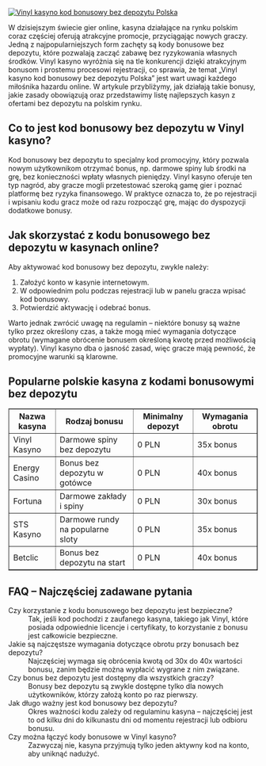 [![Vinyl kasyno kod bonusowy bez depozytu Polska](https://123-caf.pages.dev/gitsignup.png)](https://vrmoo.ru/Bt82HjjY)

<div>   <p>W dzisiejszym świecie gier online, kasyna działające na rynku polskim coraz częściej oferują atrakcyjne promocje, przyciągając nowych graczy. Jedną z najpopularniejszych form zachęty są kody bonusowe bez depozytu, które pozwalają zacząć zabawę bez ryzykowania własnych środków. Vinyl kasyno wyróżnia się na tle konkurencji dzięki atrakcyjnym bonusom i prostemu procesowi rejestracji, co sprawia, że temat „Vinyl kasyno kod bonusowy bez depozytu Polska” jest wart uwagi każdego miłośnika hazardu online. W artykule przybliżymy, jak działają takie bonusy, jakie zasady obowiązują oraz przedstawimy listę najlepszych kasyn z ofertami bez depozytu na polskim rynku.</p>    <h2>Co to jest kod bonusowy bez depozytu w Vinyl kasyno?</h2>   <p>Kod bonusowy bez depozytu to specjalny kod promocyjny, który pozwala nowym użytkownikom otrzymać bonus, np. darmowe spiny lub środki na grę, bez konieczności wpłaty własnych pieniędzy. Vinyl kasyno oferuje ten typ nagród, aby gracze mogli przetestować szeroką gamę gier i poznać platformę bez ryzyka finansowego. W praktyce oznacza to, że po rejestracji i wpisaniu kodu gracz może od razu rozpocząć grę, mając do dyspozycji dodatkowe bonusy.</p>    <h2>Jak skorzystać z kodu bonusowego bez depozytu w kasynach online?</h2>   <p>Aby aktywować kod bonusowy bez depozytu, zwykle należy:</p>   <ol>   <li>Założyć konto w kasynie internetowym.</li>   <li>W odpowiednim polu podczas rejestracji lub w panelu gracza wpisać kod bonusowy.</li>   <li>Potwierdzić aktywację i odebrać bonus.</li>   </ol>   <p>Warto jednak zwrócić uwagę na regulamin – niektóre bonusy są ważne tylko przez określony czas, a także mogą mieć wymagania dotyczące obrotu (wymagane obrócenie bonusem określoną kwotę przed możliwością wypłaty). Vinyl kasyno dba o jasność zasad, więc gracze mają pewność, że promocyjne warunki są klarowne.</p>    <h2>Popularne polskie kasyna z kodami bonusowymi bez depozytu</h2>   <table border="1" cellpadding="5" cellspacing="0">   <thead>   <tr>   <th>Nazwa kasyna</th>   <th>Rodzaj bonusu</th>   <th>Minimalny depozyt</th>   <th>Wymagania obrotu</th>   </tr>   </thead>   <tbody>   <tr>   <td>Vinyl Kasyno</td>   <td>Darmowe spiny bez depozytu</td>   <td>0 PLN</td>   <td>35x bonus</td>   </tr>   <tr>   <td>Energy Casino</td>   <td>Bonus bez depozytu w gotówce</td>   <td>0 PLN</td>   <td>40x bonus</td>   </tr>   <tr>   <td>Fortuna</td>   <td>Darmowe zakłady i spiny</td>   <td>0 PLN</td>   <td>30x bonus</td>   </tr>   <tr>   <td>STS Kasyno</td>   <td>Darmowe rundy na popularne sloty</td>   <td>0 PLN</td>   <td>35x bonus</td>   </tr>   <tr>   <td>Betclic</td>   <td>Bonus bez depozytu na start</td>   <td>0 PLN</td>   <td>40x bonus</td>   </tr>   </tbody>   </table>    <h2>FAQ – Najczęściej zadawane pytania</h2>   <dl>   <dt>Czy korzystanie z kodu bonusowego bez depozytu jest bezpieczne?</dt>   <dd>Tak, jeśli kod pochodzi z zaufanego kasyna, takiego jak Vinyl, które posiada odpowiednie licencje i certyfikaty, to korzystanie z bonusu jest całkowicie bezpieczne.</dd>    <dt>Jakie są najczęstsze wymagania dotyczące obrotu przy bonusach bez depozytu?</dt>   <dd>Najczęściej wymaga się obrócenia kwotą od 30x do 40x wartości bonusu, zanim będzie można wypłacić wygrane z nim związane.</dd>    <dt>Czy bonus bez depozytu jest dostępny dla wszystkich graczy?</dt>   <dd>Bonusy bez depozytu są zwykle dostępne tylko dla nowych użytkowników, którzy założą konto po raz pierwszy.</dd>    <dt>Jak długo ważny jest kod bonusowy bez depozytu?</dt>   <dd>Okres ważności kodu zależy od regulaminu kasyna – najczęściej jest to od kilku dni do kilkunastu dni od momentu rejestracji lub odbioru bonusu.</dd>    <dt>Czy można łączyć kody bonusowe w Vinyl kasyno?</dt>   <dd>Zazwyczaj nie, kasyna przyjmują tylko jeden aktywny kod na konto, aby uniknąć nadużyć.</dd>   </dl>   </div>